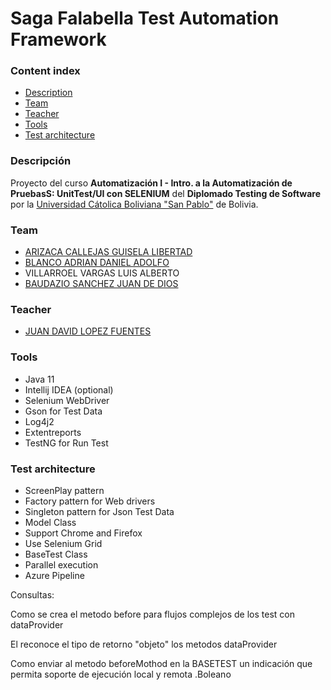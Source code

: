 # Saga Falabella Test Automation Framework
### Content index
- [Description](#descripcion)
- [Team](#integrantes)
- [Teacher](#teacher)
- [Tools](#tools)
- [Test architecture](#architecture)

### Descripción
Proyecto del curso **Automatización I - Intro. a la Automatización de PruebasS: UnitTest/UI con SELENIUM** del **Diplomado Testing de Software**
por la [Universidad Cátolica Boliviana "San Pablo"](https://www.ucb.edu.bo/) de Bolivia.

### Team
  - [ARIZACA CALLEJAS GUISELA LIBERTAD](https://www.linkedin.com/in/guisela-arizaca/)
  - [BLANCO ADRIAN DANIEL ADOLFO](https://www.linkedin.com/in/daniel-blanco-adrian/)
  - VILLARROEL VARGAS LUIS ALBERTO
  - [BAUDAZIO SANCHEZ JUAN DE DIOS](https://www.linkedin.com/in/juandediosbaudaziosanchez/)

### Teacher
  - [JUAN DAVID LOPEZ FUENTES](https://www.linkedin.com/in/juan-david-lopez/) 

### Tools
  - Java 11
  - Intellij IDEA (optional)
  - Selenium WebDriver
  - Gson for Test Data
  - Log4j2
  - Extentreports
  - TestNG for Run Test

### Test architecture
  - ScreenPlay pattern
  - Factory pattern for Web drivers
  - Singleton pattern for Json Test Data
  - Model Class
  - Support Chrome and Firefox 
  - Use Selenium Grid
  - BaseTest Class
  - Parallel execution
  - Azure Pipeline
  

  
    






Consultas:

Como se crea el metodo before para flujos complejos
de los test con dataProvider

El reconoce el tipo de retorno "objeto" los metodos
dataProvider

Como enviar al metodo beforeMothod en la BASETEST
un indicación que permita soporte de ejecución
local y remota .Boleano



